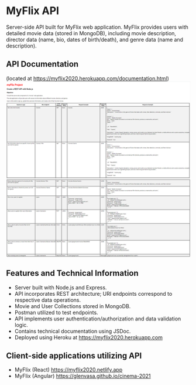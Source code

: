 # MyFlix API

Server-side API built for MyFlix web application. 
MyFlix provides users with detailed movie data (stored in MongoDB), including movie description, director data (name, bio, dates of birth/death), and genre data (name and description).


## API Documentation 
(located at https://myflix2020.herokuapp.com/documentation.html)
<img src="public/Documentation-1.png">  
<img src="public/Documentation-2.png">

## Features and Technical Information

- Server built with Node.js and Express.
- API incorporates REST architecture; URI endpoints correspond to respective data operations.
- Movie and User Collections stored in MongoDB.
- Postman utilized to test endpoints.
- API implements user authentication/authorization and data validation logic.
- Contains technical documentation using JSDoc.
- Deployed using Heroku at https://myflix2020.herokuapp.com

## Client-side applications utilizing API

- MyFlix (React) https://myflix2020.netlify.app
- MyFlix (Angular) https://glenvasa.github.io/cinema-2021
